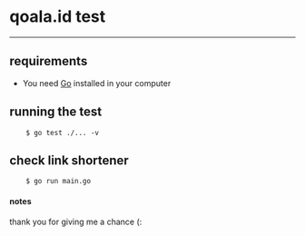 # qoala.id test 
-----------------

## requirements

* You need [Go](https://golang.org/) installed in your computer


## running the test

```shell script
    $ go test ./... -v
```

## check link shortener

```shell script
    $ go run main.go
```

#### notes

thank you for giving me a chance (: